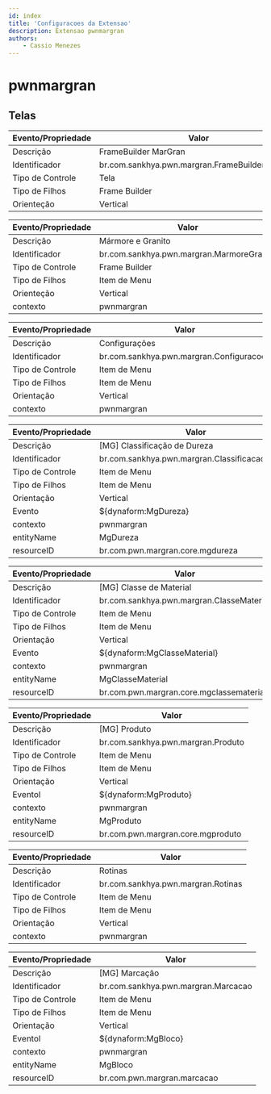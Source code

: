 ```yaml
---
id: index
title: 'Configuracoes da Extensao'
description: Extensao pwnmargran
authors:
    - Cassio Menezes
---
```

# pwnmargran

## Telas

| Evento/Propriedade | Valor |
|--|--|
| Descrição | FrameBuilder MarGran |
| Identificador | br.com.sankhya.pwn.margran.FrameBuilderMarGran |
| Tipo de Controle | Tela |
| Tipo de Filhos | Frame Builder |
| Orienteção | Vertical |

| Evento/Propriedade | Valor |
|--|--|
| Descrição | Mármore e Granito |
| Identificador | br.com.sankhya.pwn.margran.MarmoreGranito |
| Tipo de Controle | Frame Builder |
| Tipo de Filhos | Item de Menu |
| Orienteção | Vertical |
| contexto | pwnmargran |

| Evento/Propriedade | Valor |
|--|--|
| Descrição | Configurações |
| Identificador | br.com.sankhya.pwn.margran.Configuracoes |
| Tipo de Controle | Item de Menu |
| Tipo de Filhos | Item de Menu |
| Orientação | Vertical |
| contexto | pwnmargran |

| Evento/Propriedade | Valor |
|--|--|
| Descrição | [MG] Classificação de Dureza |
| Identificador | br.com.sankhya.pwn.margran.ClassificacaoDureza |
| Tipo de Controle | Item de Menu |
| Tipo de Filhos | Item de Menu |
| Orientação | Vertical |
| Evento | ${dynaform:MgDureza} |
| contexto | pwnmargran |
| entityName | MgDureza |
| resourceID | br.com.pwn.margran.core.mgdureza |

| Evento/Propriedade | Valor |
|--|--|
| Descrição | [MG] Classe de Material |
| Identificador | br.com.sankhya.pwn.margran.ClasseMaterial |
| Tipo de Controle | Item de Menu |
| Tipo de Filhos | Item de Menu |
| Orientação | Vertical |
| Evento | ${dynaform:MgClasseMaterial} |
| contexto | pwnmargran |
| entityName | MgClasseMaterial |
| resourceID | br.com.pwn.margran.core.mgclassematerial |

| Evento/Propriedade | Valor |
|--|--|
| Descrição | [MG] Produto |
| Identificador | br.com.sankhya.pwn.margran.Produto |
| Tipo de Controle | Item de Menu |
| Tipo de Filhos | Item de Menu |
| Orientação | Vertical |
| Eventol | ${dynaform:MgProduto} |
| contexto | pwnmargran |
| entityName | MgProduto |
| resourceID | br.com.pwn.margran.core.mgproduto |

| Evento/Propriedade | Valor |
|--|--|
| Descrição | Rotinas |
| Identificador | br.com.sankhya.pwn.margran.Rotinas |
| Tipo de Controle | Item de Menu |
| Tipo de Filhos | Item de Menu |
| Orientação | Vertical |
| contexto | pwnmargran |

| Evento/Propriedade | Valor |
|--|--|
| Descrição | [MG] Marcação |
| Identificador | br.com.sankhya.pwn.margran.Marcacao |
| Tipo de Controle | Item de Menu |
| Tipo de Filhos | Item de Menu |
| Orientação | Vertical |
| Eventol | ${dynaform:MgBloco} |
| contexto | pwnmargran |
| entityName | MgBloco |
| resourceID | br.com.pwn.margran.marcacao |
